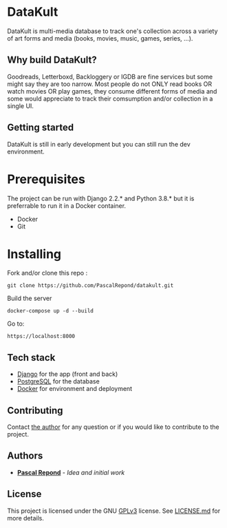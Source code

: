# DataKult
DataKult is multi-media database to track one's collection across a variety of art forms and media (books, movies, music, games, series, ...). 

## Why build DataKult?
Goodreads, Letterboxd, Backloggery or IGDB are fine services but some might say they are too narrow. Most people do not ONLY read books OR watch movies OR play games, they consume different forms of media and some would appreciate to track their comsumption and/or collection in a single UI.

## Getting started
DataKult is still in early development but you can still run the dev environment.

# Prerequisites
The project can be run with Django 2.2.* and Python 3.8.* but it is preferrable to run it in a Docker container.

- Docker
- Git

# Installing
Fork and/or clone this repo :

```
git clone https://github.com/PascalRepond/datakult.git
```

Build the server
```
docker-compose up -d --build
```
Go to:
```
https://localhost:8000
```

## Tech stack

- [Django](https://www.djangoproject.com/) for the app (front and back)
- [PostgreSQL](https://www.postgresql.org/) for the database
- [Docker](https://www.docker.com/) for environment and deployment

## Contributing
Contact [the author](https://github.com/PascalRepond) for any question or if you would like to contribute to the project.

## Authors
- __[Pascal Repond](https://github.com/PascalRepond)__ - _Idea and initial work_

## License
This project is licensed under the GNU [GPLv3](https://choosealicense.com/licenses/gpl-3.0/#) license. See [LICENSE.md](https://github.com/PascalRepond/datakult/blob/master/LICENSE.md) for more details. 